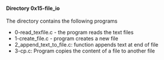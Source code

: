 #### Directory 0x15-file_io
The directory contains the following programs
* 0-read_texfile.c - the program reads the text files
* 1-create_file.c - program creates a new file
* 2_append_text_to_file.c: function appends text at end of file
* 3-cp.c: Program copies the content of a file to another file

